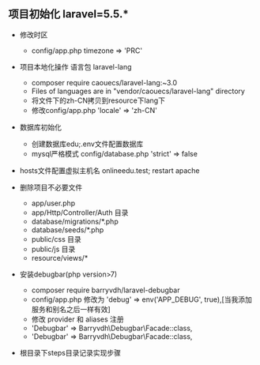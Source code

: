 ## 项目初始化 laravel=5.5.*
- 修改时区 
    * config/app.php  timezone => 'PRC'
- 项目本地化操作 语言包 laravel-lang
    * composer require caouecs/laravel-lang:~3.0
    * Files of languages are in "vendor/caouecs/laravel-lang" directory
    * 将文件下的zh-CN拷贝到resource下lang下
    * 修改config/app.php 'locale' => 'zh-CN'

- 数据库初始化
    * 创建数据库edu;.env文件配置数据库
    * mysql严格模式 config/database.php 'strict' => false
- hosts文件配置虚拟主机名 onlineedu.test; restart apache
- 删除项目不必要文件
    * app/user.php
    * app/Http/Controller/Auth 目录
    * database/migrations/*.php 
    * database/seeds/*.php
    * public/css 目录
    * public/js 目录
    * resource/views/*
 
- 安装debugbar(php version>7)
    * composer require barryvdh/laravel-debugbar
    * config/app.php 修改为 'debug' => env('APP_DEBUG', true),[当我添加服务和别名之后一样有效]
    * 修改 provider 和 aliases 注册 
    * 'Debugbar' => Barryvdh\Debugbar\Facade::class,
    * 'Debugbar' => Barryvdh\Debugbar\Facade::class,
   
- 根目录下steps目录记录实现步骤
    